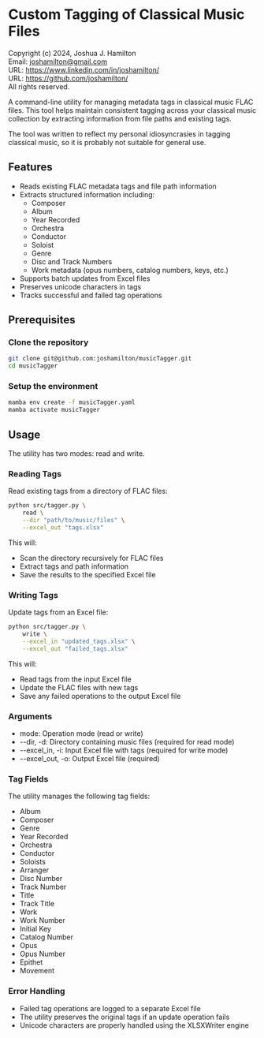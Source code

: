 # Custom Tagging of Classical Music Files
Copyright (c) 2024, Joshua J. Hamilton  
Email: <joshamilton@gmail.com>  
URL: <https://www.linkedin.com/in/joshamilton/>  
URL: <https://github.com/joshamilton/>  
All rights reserved.

A command-line utility for managing metadata tags in classical music FLAC files. This tool helps maintain consistent tagging across your classical music collection by extracting information from file paths and existing tags.

The tool was written to reflect my personal idiosyncrasies in tagging classical music, so it is probably not suitable for general use.

## Features
- Reads existing FLAC metadata tags and file path information
- Extracts structured information including:
  - Composer
  - Album
  - Year Recorded
  - Orchestra
  - Conductor
  - Soloist
  - Genre
  - Disc and Track Numbers
  - Work metadata (opus numbers, catalog numbers, keys, etc.)
- Supports batch updates from Excel files
- Preserves unicode characters in tags
- Tracks successful and failed tag operations

## Prerequisites

### Clone the repository
```bash
git clone git@github.com:joshamilton/musicTagger.git
cd musicTagger
```

### Setup the environment
```bash
mamba env create -f musicTagger.yaml 
mamba activate musicTagger
```

## Usage
The utility has two modes: read and write.

### Reading Tags
Read existing tags from a directory of FLAC files:

```bash
python src/tagger.py \
    read \
    --dir "path/to/music/files" \
    --excel_out "tags.xlsx"
```

This will:
- Scan the directory recursively for FLAC files
- Extract tags and path information
- Save the results to the specified Excel file

### Writing Tags
Update tags from an Excel file:

```bash
python src/tagger.py \
    write \
    --excel_in "updated_tags.xlsx" \
    --excel_out "failed_tags.xlsx"
```

This will:
- Read tags from the input Excel file
- Update the FLAC files with new tags
- Save any failed operations to the output Excel file

### Arguments
- mode: Operation mode (read or write)
- --dir, -d: Directory containing music files (required for read mode)
- --excel_in, -i: Input Excel file with tags (required for write mode)
- --excel_out, -o: Output Excel file (required)

### Tag Fields
The utility manages the following tag fields:

- Album
- Composer
- Genre
- Year Recorded
- Orchestra
- Conductor
- Soloists
- Arranger
- Disc Number
- Track Number
- Title
- Track Title
- Work
- Work Number
- Initial Key
- Catalog Number
- Opus
- Opus Number
- Epithet
- Movement

### Error Handling
- Failed tag operations are logged to a separate Excel file
- The utility preserves the original tags if an update operation fails
- Unicode characters are properly handled using the XLSXWriter engine